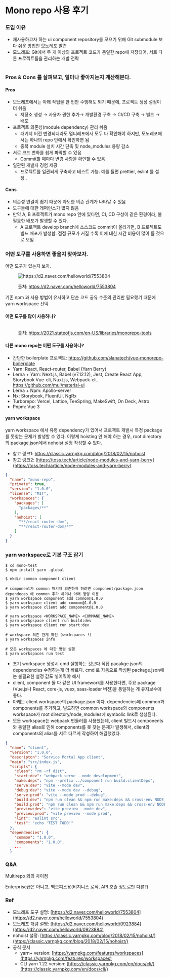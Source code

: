 # Mono repo 사용 후기

### 도입 이유

* 재사용하고자 하는 ui component repository를 모으기 위해 Git submodule 보다 쉬운 방법인 모노레포 발견
* &#x20;모노레포: Git에서 두 개 이상의 프로젝트 코드가 동일한 repo에 저장되어, 서로 다른 프로젝트들을 관리하는 개발 전략

<figure><img src="../.gitbook/assets/image (8).png" alt=""><figcaption></figcaption></figure>

### &#x20;Pros & Cons 를 살펴보고, 얼마나 좋아지는지 계산해본다.

#### Pros

* 모노레포에서는 아래 작업을 한 번만 수행해도 되기 때문에, 프로젝트 생성 설정이 더 쉬움
  * 저장소 생성 → 사용자 권한 추가→ 개발환경 구축 → CI/CD 구축 → 빌드 → 배포
* 프로젝트 의존성(module dependency) 관리 쉬움
  * 패키지 버전 변경되더라도 멀티레포에서 모두 다 확인해야 하지만, 모노레포에서는 하나의 repo 안에서 확인하면 됨
  * 중복 module 설치 시간 단축 및 node\_modules 용량 감소
* 서로 코드 변화를 쉽게 파악할 수 있음
  * Commit할 때마다 변경 사항을 확인할 수 있음
* 일관된 개발자 경험 제공
  * 프로젝트를 일관되게 구축하고 테스트 가능. 예를 들면 prettier, eslint 룰 설정..

#### Cons

* 의존성 연결이 쉽기 때문에 과도한 의존 관계가 나타날 수 있음
* 도구들에 대한 레퍼런스가 많지 않음
* 만약 A, B 프로젝트가 mono repo 안에 있다면, CI, CD 구성이 같은 환경이라, 불필요한 배포가 발생할 수 있다.
  * A 프로젝트 develop branch에 소스코드 commit이 올라가면, B 프로젝트도 빌드 배포가 발생함. 점점 규모가 커질 수록 이에 대한 시간 비용이 많이 들 것으로 보임



### 어떤 도구를 사용하면 좋을지 찾아보자.

어떤 도구가 있는지 보자.

<figure><img src="../.gitbook/assets/image (5).png" alt="https://d2.naver.com/helloworld/7553804"><figcaption><p>출처: <a href="https://d2.naver.com/helloworld/7553804">https://d2.naver.com/helloworld/7553804</a></p></figcaption></figure>

기존 npm 과 사용 방법이 유사하고 단순 코드 공유 수준의 관리만 필요했기 때문에 yarn workspace 선택

#### [&#xD; ](https://d2.naver.com/helloworld/7553804)어떤 도구를 많이 사용하나?

<figure><img src="../.gitbook/assets/image (5) (1).png" alt=""><figcaption><p>출처: <a href="https://2021.stateofjs.com/en-US/libraries/monorepo-tools">https</a><a href="https://2021.stateofjs.com/en-US/libraries/monorepo-tools">://</a><a href="https://2021.stateofjs.com/en-US/libraries/monorepo-tools">2021.stateofjs.com/en-US/libraries/monorepo-tools</a></p></figcaption></figure>



#### 다른 mono repo는 어떤 도구를 사용하나?

* 간단한 boilerplate 프로젝트: https://github.com/slanatech/vue-monorepo-boilerplate
* Yarn: React, React-router, Babel (Yarn Berry)
* Lerna + Yarn: Next.js, Babel (v7.12.12), Jest, Create React App, Storybook Vue-cli, Nuxt.js, Webpack-cli, https://github.com/mui/material-ui
* Lerna + Npm: Apollo-server
* Nx: Storybook, FluentUI, NgRx
* Turborepo: Vercel, Lattice, TeeSpring, MakeSwift, On Deck, Astro
* Pnpm: Vue 3

#### yarn workspace

yarn workspace 에서 유령 dependency가 있어서 프로젝트 개발시 특정 package를 못찾는 문제가 발생할 수 있다. 이렇게 hoisting 안 해야 하는 경우, root directory의 package.json에서 nohoist 설정 작성할 수 있다.&#x20;

* 참고 링크1: https://classic.yarnpkg.com/blog/2018/02/15/nohoist
* 참고 링크2: [https://toss.tech/article/node-modules-and-yarn-berry](https://toss.tech/article/node-modules-and-yarn-berry)

```json
{
  "name": "mono-repo",
  "private": true,
  "version": "1.0.0",
  "license": "MIT",
  "workspaces": {
    "packages": [
      "packages/**"
    ],
    "nohoist": [
      "**/react-router-dom",
      "**/react-router-dom/**"
    ]
  }
}
```



### yarn workspace로 기본 구조 잡기

```shell
$ cd mono-test
$ npm install yarn -global

$ mkdir common component client

# component가 common 패키지 의존하게 하려면 component/package.json dependeces 에 common 추가 하거나 아래 명령 이용
$ yarn workspace component add common@1.0.0
$ yarn workspace client add common@1.0.0
$ yarn workspace client add component@1.0.0

# yarn workspace <WORKSPACE_NAME> <COMMAND_NAME> 
$ yarn workpspace client run build:dev
$ yarn workspace client run start:dev

# workspace 의존 관계 확인 (workspaces !)
$ yarn workspaces info 

# 모든 workspaces 에 대한 명령 실행
$ yarn workspaces run test
```

* 초기 workspace 생성시 cmd 실행하는 것보다 직접 pacakge.json의 dependencies 수정하는게 더 빠르다. cmd 로 자동으로 작성된 package.json에는 불필요한 설정 값도 넣어줘야 해서
* client, component 둘 다 같은 UI framework를 사용한다면, 주요 package (Vue.js나 React, core-js, vuex, saas-loader 버전)을 통일하는 게 유지보수에 좋다.
* 아래는 client workspace의 package.json 이다. dependencies에 common과 components를 추가하고, 빌드하면 common workspace와 components workspace가 root directory/node\_modules에 symbolic link로 생성된다.&#x20;
* 모든 workspace는 webpack 번들러를 사용했는데, client 빌드시 components 와 동일한 alias로 인해 components를 못 찾는 문제가 발생해서, client와 components의 alias를 서로 다르게 작성하여 해결했었다.&#x20;

```json
{
  "name": "client",
  "version": "1.0.0",
  "descripton": "Service Portal App client",
  "main": "src/index.js",
  "scripts": {
    "clean": "rm -rf dist",
    "start:dev": "webpack serve --mode development",
    "make:deps": "npm --prefix ../component run build:clientDeps",
    "serve:dev": "vite --mode dev",
    "debug:dev": "vite --mode dev --debug",
    "serve:prod": "vite --mode prod --debug",
    "build:dev": "npm run clean && npm run make:deps && cross-env NODE_OPTIONS=--max_old_space_size=4096 vite build --mode dev",
    "build:prod": "npm run clean && npm run make:deps && cross-env NODE_OPTIONS=--max_old_space_size=4096 vite build --mode prod",
    "preview:dev": "vite preview --mode dev",
    "preview:prod": "vite preview --mode prod",
    "lint": "eslint src",
    "test": "echo 'TEST TODO'"
  },
  "dependencies": {
    "common": "1.0.0",
    "components": "1.0.0",
    ...
  }
```



### Q\&A

Multirepo 와의 차이점

Enterprise급은 아니고, 백오피스용(비지니스 로직, API 호출 정도로만 다른?)

### Ref

* 모노레포 도구 설명: [https://d2.naver.com/helloworld/7553804](https://d2.naver.com/helloworld/7553804)
* 모노레포 개념 설명: [https://d2.naver.com/helloworld/0923884](https://d2.naver.com/helloworld/0923884)
* nohoist 설정: [https://classic.yarnpkg.com/blog/2018/02/15/nohoist/](https://classic.yarnpkg.com/blog/2018/02/15/nohoist/)
* 공식 문서
  * yarn+ version: [https://yarnpkg.com/features/workspaces](https://yarnpkg.com/features/workspaces)
  * CLI yarn 1.22 version: [https://classic.yarnpkg.com/en/docs/cli/](https://classic.yarnpkg.com/en/docs/cli/)
